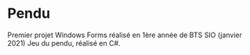 # Pendu
Premier projet Windows Forms réalisé en 1ère année de BTS SIO (janvier 2021)
Jeu du pendu, réalisé en C#.
